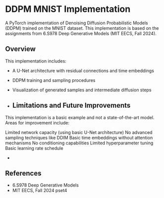 # DDPM MNIST Implementation

A PyTorch implementation of Denoising Diffusion Probabilistic Models (DDPM) trained on the MNIST dataset. This implementation is based on the assignments from 6.S978 Deep Generative Models (MIT EECS, Fall 2024).

## Overview

This implementation includes:
- A U-Net architecture with residual connections and time embeddings
- DDPM training and sampling procedures
- Visualization of generated samples and intermediate diffusion steps

- ## Limitations and Future Improvements
This implementation is a basic example and not a state-of-the-art model. Areas for improvement include:

Limited network capacity (using basic U-Net architecture)
No advanced sampling techniques like DDIM
Basic time embeddings without attention mechanisms
No conditioning capabilities
Limited hyperparameter tuning
Basic learning rate schedule

- 
## References

- 6.S978 Deep Generative Models
- MIT EECS, Fall 2024 pset4
